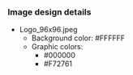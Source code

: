 ### Image design details
- Logo_96x96.jpeg
  - Background color: #FFFFFF
  - Graphic colors:
    - #000000
    - #F72761

